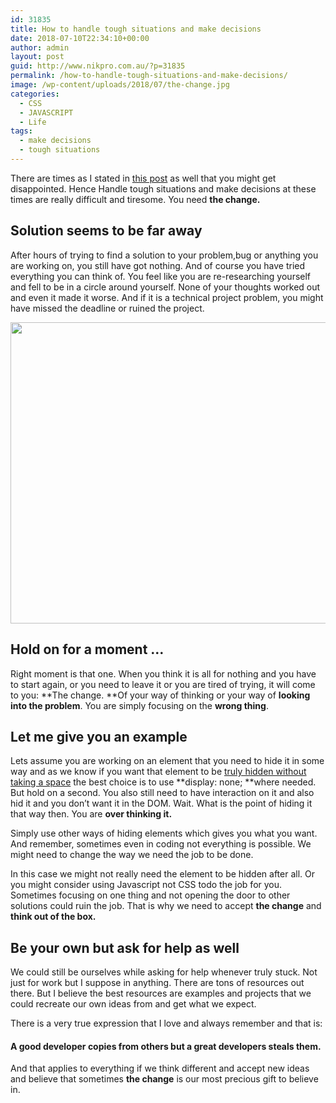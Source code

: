 ```yaml
---
id: 31835
title: How to handle tough situations and make decisions
date: 2018-07-10T22:34:10+00:00
author: admin
layout: post
guid: http://www.nikpro.com.au/?p=31835
permalink: /how-to-handle-tough-situations-and-make-decisions/
image: /wp-content/uploads/2018/07/the-change.jpg
categories:
  - CSS
  - JAVASCRIPT
  - Life
tags:
  - make decisions
  - tough situations
---
```

There are times as I stated in [this post](http://www.nikpro.com.au/frustration-and-tiredness-is-your-enemy-to-improve-your-skills-and-grow/) as well that you might get disappointed. Hence Handle tough situations and make decisions at these times are really difficult and tiresome. You need **the change.**

## Solution seems to be far away

After hours of trying to find a solution to your problem,bug or anything you are working on, you still have got nothing. And of course you have tried everything you can think of. You feel like you are re-researching yourself and fell to be in a circle around yourself. None of your thoughts worked out and even it made it worse. And if it is a technical project problem, you might have missed the deadline or ruined the project. 

<img class="aligncenter wp-image-31838 size-full" src="http://www.nikpro.com.au/wp-content/uploads/2018/07/open-the-door.jpg" alt="" width="725" height="482" srcset="http://testgatsby.local/wp-content/uploads/2018/07/open-the-door.jpg 725w, http://testgatsby.local/wp-content/uploads/2018/07/open-the-door-300x199.jpg 300w" sizes="(max-width: 725px) 100vw, 725px" /> 

## Hold on for a moment &#8230;

Right moment is that one. When you think it is all for nothing and you have to start again, or you need to leave it or you are tired of trying, it will come to you: **The change. **Of your way of thinking or your way of **looking into the problem**. You are simply focusing on the **wrong thing**. 

## Let me give you an example

Lets assume you are working on an element that you need to hide it in some way and as we know if you want that element to be [truly hidden without taking a space](http://www.nikpro.com.au/different-ways-to-hide-an-element-in-css/) the best choice is to use **display: none; **where needed. But hold on a second. You also still need to have interaction on it and also hid it and you don&#8217;t want it in the DOM. Wait. What is the point of hiding it that way then. You are **over thinking it.** 

Simply use other ways of hiding elements which gives you what you want. And remember, sometimes even in coding not everything is possible. We might need to change the way we need the job to be done. 

In this case we might not really need the element to be hidden after all. Or you might consider using Javascript not CSS todo the job for you. Sometimes focusing on one thing and not opening the door to other solutions could ruin the job. That is why we need to accept **the change** and **think out of the box.**

## Be your own but ask for help as well

We could still be ourselves while asking for help whenever truly stuck. Not just for work but I suppose in anything. There are tons of resources out there. But I believe the best resources are examples and projects that we could recreate our own ideas from and get what we expect. 

There is a very true expression that I love and always remember and that is:

#### A good developer copies from others but a great developers steals them.

And that applies to everything if we think different and accept new ideas and believe that sometimes **the change** is our most precious gift to believe in.